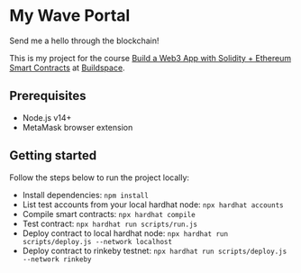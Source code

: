 # My Wave Portal

Send me a hello through the blockchain!

This is my project for the course [Build a Web3 App with Solidity + Ethereum Smart Contracts](https://buildspace.so/solidity) at [Buildspace](https://buildspace.so/).

## Prerequisites

- Node.js v14+
- MetaMask browser extension

## Getting started

Follow the steps below to run the project locally:

- Install dependencies: `npm install`
- List test accounts from your local hardhat node: `npx hardhat accounts`
- Compile smart contracts: `npx hardhat compile`
- Test contract: `npx hardhat run scripts/run.js`
- Deploy contract to local hardhat node: `npx hardhat run scripts/deploy.js --network localhost`
- Deploy contract to rinkeby testnet: `npx hardhat run scripts/deploy.js --network rinkeby`
